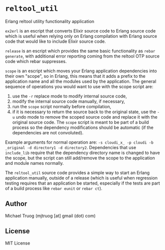 `reltool_util`
==============

Erlang reltool utility functionality application

`ex2erl` is an escript that converts Elixir source code to Erlang source code
which is useful when relying only on Erlang compilation with Erlang source code
that would like to include Elixir source code.

`release` is an escript which provides the same basic functionality as
`rebar generate`, with additional error reporting coming from the reltool OTP
source code which rebar suppresses.

`scope` is an escript which moves your Erlang application dependencies
into their own "scope", so in Erlang, this means that it adds a prefix to
the application name and all the modules used by the application.  The general
sequence of operations you would want to use with the scope script are: 

  1. use the `-r` replace mode to modify internal source code, 
  2. modify the internal source code manually, if necessary, 
  3. run the `scope` script normally before compilation, 
  4. if it is necessary to return the source back to the original state, use the `-u` undo mode to remove the scoped source code and replace it with the original source code.  The `scope` script is meant to be part of a build process 
so the dependency modifications should be automatic (if the dependencies
are not convoluted).  

Example arguments for normal operation are: `-s cloudi_x_ -p cloudi -b _original -d directory1 -d directory2`. 
Dependencies that use `include_lib` require that the dependency directory name is 
changed to have the scope, but the script can still add/remove the scope to the
application and module names normally.

The `reltool_util` source code provides a simple way to start an Erlang
application manually, outside of a release (which is useful when regression
testing requires that an application be started, especially if the tests are
part of a build process like `rebar eunit` or `rebar ct`).

Author
------

Michael Truog (mjtruog [at] gmail (dot) com)

License
-------

MIT License
